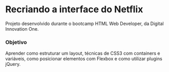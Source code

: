 # Recriando a interface do Netflix

Projeto desenvolvido durante o bootcamp HTML Web Developer, da Digital Innovation One.

### Objetivo

Aprender como estruturar um layout, técnicas de CSS3 com containers e variáveis, como posicionar elementos com Flexbox e como utilizar plugins jQuery.
